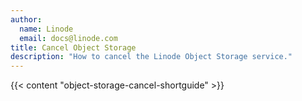 ```yaml
---
author:
  name: Linode
  email: docs@linode.com
title: Cancel Object Storage
description: "How to cancel the Linode Object Storage service."
---
```


{{< content "object-storage-cancel-shortguide" >}}